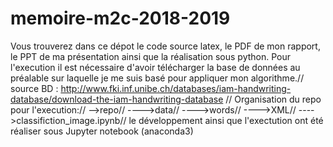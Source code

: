 # memoire-m2c-2018-2019
Vous trouverez dans ce dépot le code source latex, le PDF de mon rapport, le PPT de ma présentation ainsi que la réalisation sous python.
Pour l'execution il est nécessaire d'avoir télécharger la base de données au préalable sur laquelle je me suis basé pour appliquer mon algorithme.//
source BD : http://www.fki.inf.unibe.ch/databases/iam-handwriting-database/download-the-iam-handwriting-database //
Organisation du repo pour l'execution://
-->repo//
   ---->data// 
        ---->words//
        ---->XML//
   ---->classifiction_image.ipynb//
le développement ainsi que l'exectution ont été réaliser sous Jupyter notebook (anaconda3) 
